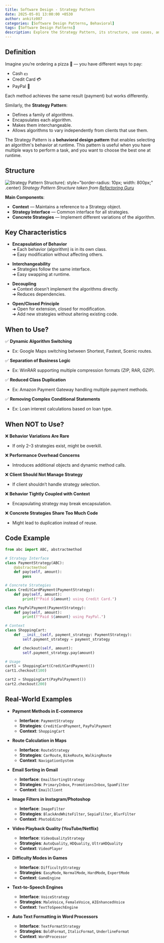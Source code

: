 ```yaml
---
title: Software Design - Strategy Pattern
date: 2025-05-01 13:00:00 +0530
author: ankitz007
categories: [Software Design Patterns, Behavioral]
tags: [Software Design Patterns]
description: Explore the Strategy Pattern, its structure, use cases, and benefits in software design.
---
```


## Definition

Imagine you’re ordering a pizza 🍕 — you have different ways to pay:

- Cash 💵
- Credit Card 💳
- PayPal 🏦

Each method achieves the same result (payment) but works differently.

Similarly, the **Strategy Pattern**:

- Defines a family of algorithms.
- Encapsulates each algorithm.
- Makes them interchangeable.
- Allows algorithms to vary independently from clients that use them.

The Strategy Pattern is a **behavioral design pattern** that enables selecting an algorithm's behavior at runtime. This pattern is useful when you have multiple ways to perform a task, and you want to choose the best one at runtime.

## Structure

![Strategy Pattern Structure](https://res.cloudinary.com/ankitz007/image/upload/v1747567222/software-design-patterns/strategy_structure_xwzrav.webp){: style="border-radius: 10px; width: 800px;" .center}
_Strategy Pattern Structure taken from [Refactoring Guru](https://refactoring.guru/)_

**Main Components**:

- **Context** — Maintains a reference to a Strategy object.
- **Strategy Interface** — Common interface for all strategies.
- **Concrete Strategies** — Implement different variations of the algorithm.

## Key Characteristics

- **Encapsulation of Behavior**  
  ➔ Each behavior (algorithm) is in its own class.  
  ➔ Easy modification without affecting others.

- **Interchangeability**  
  ➔ Strategies follow the same interface.  
  ➔ Easy swapping at runtime.

- **Decoupling**  
  ➔ Context doesn’t implement the algorithms directly.  
  ➔ Reduces dependencies.

- **Open/Closed Principle**  
  ➔ Open for extension, closed for modification.  
  ➔ Add new strategies without altering existing code.

## When to Use?

✅ **Dynamic Algorithm Switching**  

- Ex: Google Maps switching between Shortest, Fastest, Scenic routes.

✅ **Separation of Business Logic**  

- Ex: WinRAR supporting multiple compression formats (ZIP, RAR, GZIP).

✅ **Reduced Class Duplication**  

- Ex: Amazon Payment Gateway handling multiple payment methods.

✅ **Removing Complex Conditional Statements**  

- Ex: Loan interest calculations based on loan type.

## When NOT to Use?

❌ **Behavior Variations Are Rare**  

- If only 2–3 strategies exist, might be overkill.

❌ **Performance Overhead Concerns**  

- Introduces additional objects and dynamic method calls.

❌ **Client Should Not Manage Strategy**  

- If client shouldn’t handle strategy selection.

❌ **Behavior Tightly Coupled with Context**  

- Encapsulating strategy may break encapsulation.

❌ **Concrete Strategies Share Too Much Code**  

- Might lead to duplication instead of reuse.

## Code Example

```python
from abc import ABC, abstractmethod

# Strategy Interface
class PaymentStrategy(ABC):
    @abstractmethod
    def pay(self, amount):
        pass

# Concrete Strategies
class CreditCardPayment(PaymentStrategy):
    def pay(self, amount):
        print(f"Paid ${amount} using Credit Card.")

class PayPalPayment(PaymentStrategy):
    def pay(self, amount):
        print(f"Paid ${amount} using PayPal.")

# Context
class ShoppingCart:
    def __init__(self, payment_strategy: PaymentStrategy):
        self.payment_strategy = payment_strategy

    def checkout(self, amount):
        self.payment_strategy.pay(amount)

# Usage
cart1 = ShoppingCart(CreditCardPayment())
cart1.checkout(100)

cart2 = ShoppingCart(PayPalPayment())
cart2.checkout(200)
```

## Real-World Examples

- **Payment Methods in E-commerce**  
  - **Interface**: `PaymentStrategy`  
  - **Strategies**: `CreditCardPayment`, `PayPalPayment`  
  - **Context**: `ShoppingCart`

- **Route Calculation in Maps**  
  - **Interface**: `RouteStrategy`  
  - **Strategies**: `CarRoute`, `BikeRoute`, `WalkingRoute`  
  - **Context**: `NavigationSystem`

- **Email Sorting in Gmail**  
  - **Interface**: `EmailSortingStrategy`  
  - **Strategies**: `PrimaryInbox`, `PromotionsInbox`, `SpamFilter`  
  - **Context**: `EmailClient`

- **Image Filters in Instagram/Photoshop**  
  - **Interface**: `ImageFilter`  
  - **Strategies**: `BlackAndWhiteFilter`, `SepiaFilter`, `BlurFilter`  
  - **Context**: `PhotoEditor`

- **Video Playback Quality (YouTube/Netflix)**  
  - **Interface**: `VideoQualityStrategy`  
  - **Strategies**: `AutoQuality`, `HDQuality`, `UltraHDQuality`  
  - **Context**: `VideoPlayer`

- **Difficulty Modes in Games**  
  - **Interface**: `DifficultyStrategy`  
  - **Strategies**: `EasyMode`, `NormalMode`, `HardMode`, `ExpertMode`  
  - **Context**: `GameEngine`

- **Text-to-Speech Engines**  
  - **Interface**: `VoiceStrategy`  
  - **Strategies**: `MaleVoice`, `FemaleVoice`, `AIEnhancedVoice`  
  - **Context**: `TextToSpeechEngine`

- **Auto Text Formatting in Word Processors**  
  - **Interface**: `TextFormatStrategy`  
  - **Strategies**: `BoldFormat`, `ItalicFormat`, `UnderlineFormat`  
  - **Context**: `WordProcessor`

